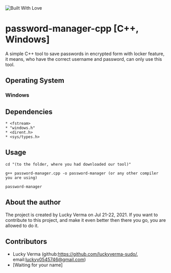 <img title="Built With Love" src="https://camo.githubusercontent.com/7998890254268d8ed476c9f66d3fa59d21dd354d2090036083c82af4cda2a0eb/68747470733a2f2f666f7274686562616467652e636f6d2f696d616765732f6261646765732f6275696c742d776974682d6c6f76652e737667" data-canonical-src="https://forthebadge.com/images/badges/built-with-love.svg" style="max-width:100%;">

# password-manager-cpp [C++, Windows]
A simple C++ tool to save passwords in encrypted form with locker feature, it means, who have the correct username and password, can only use this tool.

## Operating System
<h3>Windows</h3>

## Dependencies
```
* <fstream>
* "windows.h"
* <dirent.h>
* <sys/types.h>
```

## Usage
```
cd "(to the folder, where you had downloaded our tool)"

g++ password-manager.cpp -o password-manager (or any other compiler you are using)

password-manager
```

## About the author
The project is created by Lucky Verma on Jul 21-22, 2021. If you want to contribute to this project, and make it even better then there you go, you are allowed to do it.

## Contributors

* Lucky Verma (github:https://github.com/luckyverma-sudo/, email:luckyv0545746@gmail.com)
* [Waiting for your name]
